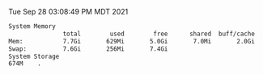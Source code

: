 Tue Sep 28 03:08:49 PM MDT 2021
```bash
System Memory
               total        used        free      shared  buff/cache   available
Mem:           7.7Gi       629Mi       5.0Gi       7.0Mi       2.0Gi       6.7Gi
Swap:          7.6Gi       256Mi       7.4Gi
System Storage
674M	.
```
